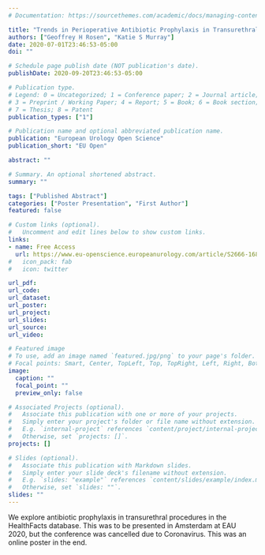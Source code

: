 ```yaml
---
# Documentation: https://sourcethemes.com/academic/docs/managing-content/

title: "Trends in Perioperative Antibiotic Prophylaxis in Transurethral Procedures"
authors: ["Geoffrey H Rosen", "Katie S Murray"]
date: 2020-07-01T23:46:53-05:00
doi: ""

# Schedule page publish date (NOT publication's date).
publishDate: 2020-09-20T23:46:53-05:00

# Publication type.
# Legend: 0 = Uncategorized; 1 = Conference paper; 2 = Journal article;
# 3 = Preprint / Working Paper; 4 = Report; 5 = Book; 6 = Book section;
# 7 = Thesis; 8 = Patent
publication_types: ["1"]

# Publication name and optional abbreviated publication name.
publication: "European Urology Open Science"
publication_short: "EU Open"

abstract: ""

# Summary. An optional shortened abstract.
summary: ""

tags: ["Published Abstract"]
categories: ["Poster Presentation", "First Author"]
featured: false

# Custom links (optional).
#   Uncomment and edit lines below to show custom links.
links:
- name: Free Access
  url: https://www.eu-openscience.europeanurology.com/article/S2666-1683(20)33593-X/pdf
#   icon_pack: fab
#   icon: twitter

url_pdf:
url_code:
url_dataset:
url_poster:
url_project:
url_slides:
url_source:
url_video:

# Featured image
# To use, add an image named `featured.jpg/png` to your page's folder.
# Focal points: Smart, Center, TopLeft, Top, TopRight, Left, Right, BottomLeft, Bottom, BottomRight.
image:
  caption: ""
  focal_point: ""
  preview_only: false

# Associated Projects (optional).
#   Associate this publication with one or more of your projects.
#   Simply enter your project's folder or file name without extension.
#   E.g. `internal-project` references `content/project/internal-project/index.md`.
#   Otherwise, set `projects: []`.
projects: []

# Slides (optional).
#   Associate this publication with Markdown slides.
#   Simply enter your slide deck's filename without extension.
#   E.g. `slides: "example"` references `content/slides/example/index.md`.
#   Otherwise, set `slides: ""`.
slides: ""
---
```


We explore antibiotic prophylaxis in transurethral procedures in the HealthFacts database. This was to be presented in Amsterdam at EAU 2020, but the conference was cancelled due to Coronavirus. This was an online poster in the end.
